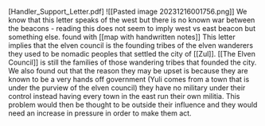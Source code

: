[Handler_Support_Letter.pdf]
![[Pasted image 20231216001756.png]]
We know that this letter speaks of the west but there is no known war between the beacons - reading this does not seem to imply west vs east beacon but something else. found with [[map with handwritten notes]]
This letter implies that the elven council is the founding tribes of the elven wanderers they used to be nomadic peoples that settled the city of [[Zul]]. [[The Elven Council]] is still the families of those wandering tribes that founded the city. 
We also found out that the reason they may be upset is because they are known to be a very hands off government (Yuli comes from a town that is under the purview of the elven council) they have no military under their control instead having every town in the east run their own militia. This problem would then be thought to be outside their influence and they would need an increase in pressure in order to make them act. 
